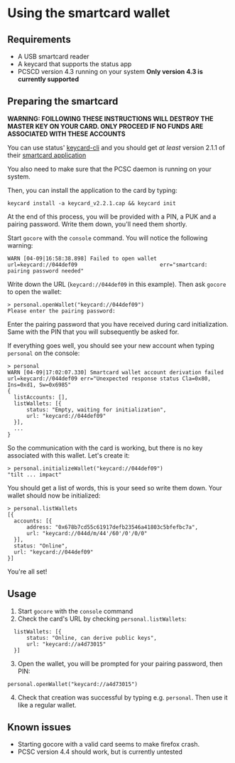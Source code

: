 # Using the smartcard wallet

## Requirements

  * A USB smartcard reader
  * A keycard that supports the status app
  * PCSCD version 4.3 running on your system **Only version 4.3 is currently supported**

## Preparing the smartcard

  **WARNING: FOILLOWING THESE INSTRUCTIONS WILL DESTROY THE MASTER KEY ON YOUR CARD. ONLY PROCEED IF NO FUNDS ARE ASSOCIATED WITH THESE ACCOUNTS**

  You can use status' [keycard-cli](https://github.com/status-im/keycard-cli) and you should get _at least_ version 2.1.1 of their [smartcard application](https://github.com/status-im/status-keycard/releases/download/2.2.1/keycard_v2.2.1.cap)

  You also need to make sure that the PCSC daemon is running on your system.

  Then, you can install the application to the card by typing:

  ```
  keycard install -a keycard_v2.2.1.cap && keycard init
  ```

  At the end of this process, you will be provided with a PIN, a PUK and a pairing password. Write them down, you'll need them shortly.

  Start `gocore` with the `console` command. You will notice the following warning:

  ```
  WARN [04-09|16:58:38.898] Failed to open wallet                    url=keycard://044def09                          err="smartcard: pairing password needed"
  ```

  Write down the URL (`keycard://044def09` in this example). Then ask `gocore` to open the wallet:

  ```
  > personal.openWallet("keycard://044def09")
  Please enter the pairing password:
  ```

  Enter the pairing password that you have received during card initialization. Same with the PIN that you will subsequently be
  asked for.
  
  If everything goes well, you should see your new account when typing `personal` on the console:

  ```
  > personal
  WARN [04-09|17:02:07.330] Smartcard wallet account derivation failed url=keycard://044def09 err="Unexpected response status Cla=0x80, Ins=0xd1, Sw=0x6985"
  {
    listAccounts: [],
    listWallets: [{
        status: "Empty, waiting for initialization",
        url: "keycard://044def09"
    }],
    ...
  }
  ```

  So the communication with the card is working, but there is no key associated with this wallet. Let's create it:

  ```
  > personal.initializeWallet("keycard://044def09")
  "tilt ... impact"
  ```

  You should get a list of words, this is your seed so write them down. Your wallet should now be initialized:

  ```
  > personal.listWallets
  [{
    accounts: [{
        address: "0x678b7cd55c61917defb23546a41803c5bfefbc7a",
        url: "keycard://044d/m/44'/60'/0'/0/0"
    }],
    status: "Online",
    url: "keycard://044def09"
  }]
  ```

  You're all set!

## Usage

  1. Start `gocore` with the `console` command
  2. Check the card's URL by checking `personal.listWallets`:

```
  listWallets: [{
      status: "Online, can derive public keys",
      url: "keycard://a4d73015"
  }]
```

  3. Open the wallet, you will be prompted for your pairing password, then PIN:

```
personal.openWallet("keycard://a4d73015")
```

  4. Check that creation was successful by typing e.g. `personal`. Then use it like a regular wallet.

## Known issues

  * Starting gocore with a valid card seems to make firefox crash.
  * PCSC version 4.4 should work, but is currently untested
